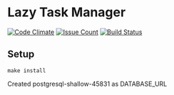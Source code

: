 # Lazy Task Manager

[![Code Climate](https://codeclimate.com/github/hexlet-boilerplates/nodejs-package/badges/gpa.svg)](https://codeclimate.com/github/hexlet-boilerplates/nodejs-package)
[![Issue Count](https://codeclimate.com/github/hexlet-boilerplates/nodejs-package/badges/issue_count.svg)](https://codeclimate.com/github/hexlet-boilerplates/nodejs-package)
[![Build Status](https://travis-ci.org/hexlet-boilerplates/nodejs-package.svg?branch=master)](https://travis-ci.org/hexlet-boilerplates/nodejs-package)

## Setup

```
make install
```

Created postgresql-shallow-45831 as DATABASE_URL
